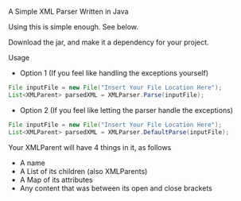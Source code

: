 A Simple XML Parser Written in Java

Using this is simple enough. See below.

Download the jar, and make it a dependency for your project.

Usage
* Option 1 (If you feel like handling the exceptions yourself)
```java
File inputFile = new File("Insert Your File Location Here");
List<XMLParent> parsedXML = XMLParser.Parse(inputFile);
```


* Option 2 (If you feel like letting the parser handle the exceptions)
```java
File inputFile = new File("Insert Your File Location Here");
List<XMLParent> parsedXML = XMLParser.DefaultParse(inputFile);
```


Your XMLParent will have 4 things in it, as follows
* A name
* A List of its children (also XMLParents)
* A Map of its attributes
* Any content that was between its open and close brackets